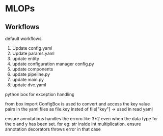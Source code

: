 # MLOPs
## Workflows
default workflows
1. Update config.yaml
2. Update params.yaml
3. update entity
4. update configuration manager     config.py
5. update components
6. update pipeline.py
7. update main.py
8. update dvc.yaml


python box for exception handling

from box import ConfigBox 
is used to convert and access the key value pairs in the yaml files as file.key insted of file["key"] -> used in read yaml

ensure annotations handles the erroro like 3*2 even when the data type for the x and y has been set. for eg: str inside int multiplication. 
ensure annotation decorators throws error in that case
